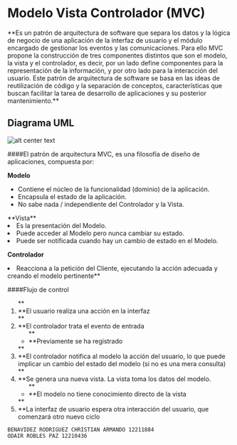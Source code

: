 <h1>Modelo Vista Controlador (MVC)</h1> 
**Es un patrón de arquitectura de software que separa los datos y la lógica de negocio de una aplicación de la interfaz de usuario y el módulo encargado de gestionar los eventos y las comunicaciones. Para   ello   MVC propone la construcción de tres componentes distintos que son el modelo, la vista y el controlador, es decir, por un lado define componentes para la representación de la información, y por otro lado para la interacción del usuario. Este patrón de arquitectura de software se basa en las ideas de reutilización de código y la separación de conceptos, características que buscan facilitar la tarea de desarrollo de aplicaciones y su posterior mantenimiento.**


<h2>Diagrama UML</h2>

![alt center text](http://www.juanminaya.com/blog/wp-content/uploads/2010/03/mvc.jpg "Logo Title Text 1")





####El patrón de arquitectura MVC, es una filosofía de diseño de aplicaciones, compuesta por:

**Modelo**
<ul>
<li>Contiene el núcleo de la funcionalidad (dominio) de la aplicación.</li>
<li>Encapsula el estado de la aplicación.</li>
<li>No sabe nada / independiente del Controlador y la Vista.</li>
</ul>
**Vista** 
<li>Es la presentación del Modelo.</li>
<li>Puede acceder al Modelo pero nunca cambiar su estado.</li>
<li>Puede ser notificada cuando hay un cambio de estado en el Modelo.</li>

**Controlador**
<li>Reacciona a la petición del Cliente, ejecutando la acción adecuada y creando el modelo pertinente**</li>


####Flujo de control
<ol>
**<li>**El usuario realiza una acción en la interfaz</li>
**<li>**El controlador trata el evento de entrada
<ul>
     **<li>**Previamente se ha registrado</li>
</ul>
</li>
**<li>**El controlador notifica al modelo la acción del usuario, lo que
puede implicar un cambio del estado del modelo (si no es
una mera consulta)</li>
**<li>**Se genera una nueva vista. La vista toma los datos del
modelo.
<ul>
    **<li>**El modelo no tiene conocimiento directo de la vista</li>
</ul>
</li>
**<li>**La interfaz de usuario espera otra interacción del usuario,
que comenzará otro nuevo ciclo</li>
</ol>


    BENAVIDEZ RODRIGUEZ CHRISTIAN ARMANDO 12211884
    ODAIR ROBLES PAZ 12210436
